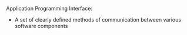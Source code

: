Application Programming Interface:
- A set of clearly defined methods of communication between various software components